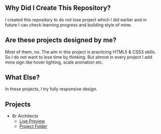 ## Why Did I Create This Repository?
I created this repository to do not lose project which I did earlier and in future I can check learning progress and building style of mine.

## Are these projects designed by me?
Most of them, no. The aim in this project is practicing HTML5 & CSS3 skills. So I do not want to lose time by thinking. But almost in every project I add mine sign like hover lighting, scale animation etc.

## What Else?
In these projects, I try fully responsive design.

## Projects
* Br Architects
	* [Live Preview](http://gelistiricionur.com/html-css-practice/br/)
	* [Project Folder](https://github.com/devhonor/html-css-pratice/tree/master/br)
